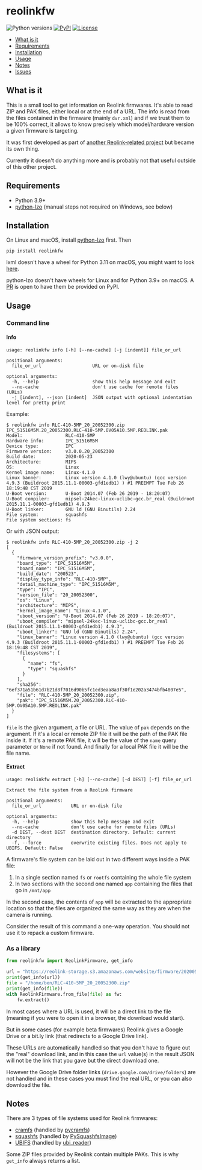 # reolinkfw

<p align="left">
<a><img alt="Python versions" src="https://img.shields.io/pypi/pyversions/reolinkfw"></a>
<a href="https://pypi.org/project/reolinkfw/"><img alt="PyPI" src="https://img.shields.io/pypi/v/reolinkfw"></a>
<!-- <a href="https://github.com/psf/black"><img alt="Code style: black" src="https://img.shields.io/badge/code%20style-black-000000.svg"></a> -->
<a href="https://github.com/AT0myks/reolink-fw/blob/main/LICENSE"><img alt="License" src="https://img.shields.io/pypi/l/reolinkfw"></a>
</p>

* [What is it](#what-is-it)
* [Requirements](#requirements)
* [Installation](#installation)
* [Usage](#usage)
* [Notes](#notes)
* [Issues](#issues)

## What is it

This is a small tool to get information on Reolink firmwares.
It's able to read ZIP and PAK files, either local or at the end of a URL.
The info is read from the files contained in the firmware (mainly `dvr.xml`) and
if we trust them to be 100% correct, it allows to know precisely which
model/hardware version a given firmware is targeting.

It was first developed as part of
[another Reolink-related project](https://github.com/AT0myks/reolink-fw-archive)
but became its own thing.

Currently it doesn't do anything more and is probably not that useful outside of
this other project.

## Requirements

- Python 3.9+
- [python-lzo](https://github.com/jd-boyd/python-lzo) (manual steps not required on Windows, see below)

## Installation

On Linux and macOS, install
[python-lzo](https://github.com/jd-boyd/python-lzo#installation) first. Then

```
pip install reolinkfw
```

lxml doesn't have a wheel for Python 3.11 on macOS, you might want to look
[here](https://lxml.de/installation.html).

python-lzo doesn't have wheels for Linux and for Python 3.9+ on macOS.
A [PR](https://github.com/jd-boyd/python-lzo/pull/75) is open to have them be
provided on PyPI.

## Usage

### Command line

#### Info

```
usage: reolinkfw info [-h] [--no-cache] [-j [indent]] file_or_url

positional arguments:
  file_or_url                   URL or on-disk file

optional arguments:
  -h, --help                    show this help message and exit
  --no-cache                    don't use cache for remote files (URLs)
  -j [indent], --json [indent]  JSON output with optional indentation level for pretty print
```

Example:

```
$ reolinkfw info RLC-410-5MP_20_20052300.zip
IPC_51516M5M.20_20052300.RLC-410-5MP.OV05A10.5MP.REOLINK.pak
Model:                RLC-410-5MP
Hardware info:        IPC_51516M5M
Device type:          IPC
Firmware version:     v3.0.0.20_20052300
Build date:           2020-05-23
Architecture:         MIPS
OS:                   Linux
Kernel image name:    Linux-4.1.0
Linux banner:         Linux version 4.1.0 (lwy@ubuntu) (gcc version 4.9.3 (Buildroot 2015.11.1-00003-gfd1edb1) ) #1 PREEMPT Tue Feb 26 18:19:48 CST 2019
U-Boot version:       U-Boot 2014.07 (Feb 26 2019 - 18:20:07)
U-Boot compiler:      mipsel-24kec-linux-uclibc-gcc.br_real (Buildroot 2015.11.1-00003-gfd1edb1) 4.9.3
U-Boot linker:        GNU ld (GNU Binutils) 2.24
File system:          squashfs
File system sections: fs
```

Or with JSON output:

```
$ reolinkfw info RLC-410-5MP_20_20052300.zip -j 2
[
  {
    "firmware_version_prefix": "v3.0.0",
    "board_type": "IPC_51516M5M",
    "board_name": "IPC_51516M5M",
    "build_date": "200523",
    "display_type_info": "RLC-410-5MP",
    "detail_machine_type": "IPC_51516M5M",
    "type": "IPC",
    "version_file": "20_20052300",
    "os": "Linux",
    "architecture": "MIPS",
    "kernel_image_name": "Linux-4.1.0",
    "uboot_version": "U-Boot 2014.07 (Feb 26 2019 - 18:20:07)",
    "uboot_compiler": "mipsel-24kec-linux-uclibc-gcc.br_real (Buildroot 2015.11.1-00003-gfd1edb1) 4.9.3",
    "uboot_linker": "GNU ld (GNU Binutils) 2.24",
    "linux_banner": "Linux version 4.1.0 (lwy@ubuntu) (gcc version 4.9.3 (Buildroot 2015.11.1-00003-gfd1edb1) ) #1 PREEMPT Tue Feb 26 18:19:48 CST 2019",
    "filesystems": [
      {
        "name": "fs",
        "type": "squashfs"
      }
    ],
    "sha256": "6ef371a51b61d7b21d8f7016d90b5fc1ed3eaa8a3f30f1e202a3474bfb4807e5",
    "file": "RLC-410-5MP_20_20052300.zip",
    "pak": "IPC_51516M5M.20_20052300.RLC-410-5MP.OV05A10.5MP.REOLINK.pak"
  }
]
```

`file` is the given argument, a file or URL. The value of `pak` depends on the
argument. If it's a local or remote ZIP file it will be the path of the PAK file
inside it. If it's a remote PAK file, it will be the value of the `name` query
parameter or `None` if not found. And finally for a local PAK file it will be
the file name.

#### Extract

```
usage: reolinkfw extract [-h] [--no-cache] [-d DEST] [-f] file_or_url

Extract the file system from a Reolink firmware

positional arguments:
  file_or_url           URL or on-disk file

optional arguments:
  -h, --help            show this help message and exit
  --no-cache            don't use cache for remote files (URLs)
  -d DEST, --dest DEST  destination directory. Default: current directory
  -f, --force           overwrite existing files. Does not apply to UBIFS. Default: False
```

A firmware's file system can be laid out in two different ways inside a PAK file:
1. In a single section named `fs` or `rootfs` containing the whole file system
1. In two sections with the second one named `app` containing the files that go in `/mnt/app`

In the second case, the contents of `app` will be extracted to the appropriate
location so that the files are organized the same way as they are when the
camera is running.

Consider the result of this command a one-way operation.
You should not use it to repack a custom firmware.

### As a library

```py
from reolinkfw import ReolinkFirmware, get_info

url = "https://reolink-storage.s3.amazonaws.com/website/firmware/20200523firmware/RLC-410-5MP_20_20052300.zip"
print(get_info(url))
file = "/home/ben/RLC-410-5MP_20_20052300.zip"
print(get_info(file))
with ReolinkFirmware.from_file(file) as fw:
    fw.extract()
```

In most cases where a URL is used, it will be a direct link to the file
(meaning if you were to open it in a browser, the download would start).

But in some cases (for example beta firmwares) Reolink gives a Google Drive or
a bit.ly link (that redirects to a Google Drive link).

These URLs are automatically handled so that you don't have to figure out the
"real" download link, and in this case the `url` value(s) in the result JSON
will not be the link that you gave but the direct download one.

However the Google Drive folder links (`drive.google.com/drive/folders`) are not
handled and in these cases you must find the real URL, or you can also download
the file.

## Notes

There are 3 types of file systems used for Reolink firmwares:
- [cramfs](https://www.kernel.org/doc/html/latest/filesystems/cramfs.html) (handled by [pycramfs](https://github.com/AT0myks/pycramfs))
- [squashfs](https://www.kernel.org/doc/html/latest/filesystems/squashfs.html) (handled by [PySquashfsImage](https://github.com/matteomattei/PySquashfsImage))
- [UBIFS](https://www.kernel.org/doc/html/latest/filesystems/ubifs.html) (handled by [ubi_reader](https://github.com/jrspruitt/ubi_reader))

Some ZIP files provided by Reolink contain multiple PAKs. This is why `get_info`
always returns a list.

